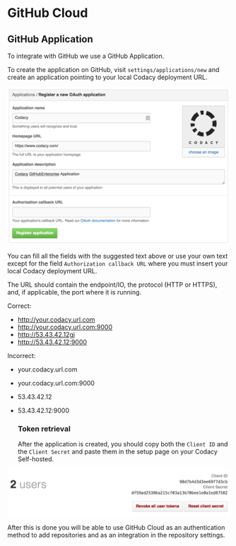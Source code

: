 # GitHub Cloud

## GitHub Application

To integrate with GitHub we use a GitHub Application.

To create the application on GitHub, visit `settings/applications/new` and create an application pointing to your local Codacy deployment URL.

![GitHub Application](./images/github-application.png)

You can fill all the fields with the suggested text above or use your own text except for the field `Authorization callback URL` where you must insert your local Codacy deployment URL.

The URL should contain the endpoint/IO, the protocol (HTTP or HTTPS), and, if applicable, the port where it is running.

Correct:

-   <http://your.codacy.url.com>
-   <http://your.codacy.url.com:9000>
-   <http://53.43.42.12gi>
-   <http://53.43.42.12:9000>

Incorrect:

-   your.codacy.url.com
-   your.codacy.url.com:9000
-   53.43.42.12
-   53.43.42.12:9000

    ### Token retrieval

    After the application is created, you should copy both the `Client ID` and the `Client Secret` and paste them in the setup page on your Codacy Self-hosted.

![GitHub Application](./images/github-token-retrieval.png)

 After this is done you will be able to use GitHub Cloud as an authentication method to add repositories and as an integration in the repository settings.

